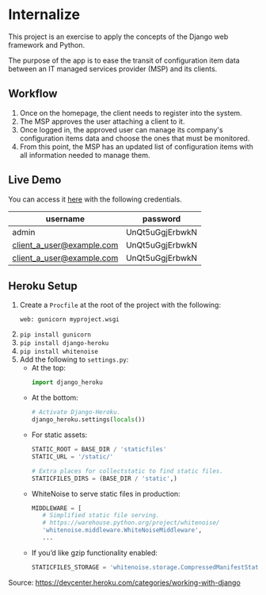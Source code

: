 # Internalize

This project is an exercise to apply the concepts of the Django web
framework and Python.

The purpose of the app is to ease the transit of configuration
item data between an IT managed services provider (MSP) and
its clients.

## Workflow

1. Once on the homepage, the client needs to register into the system.
2. The MSP approves the user attaching a client to it.
3. Once logged in, the approved user can manage its company's
   configuration items data and choose the ones that must be monitored.
4. From this point, the MSP has an updated list of configuration items
   with all information needed to manage them.


## Live Demo

You can access it [here](https://) with the following credentials.

| username | password |
| -------- | -------- |
| admin | UnQt5uGgjErbwkN |
| client_a_user@example.com | UnQt5uGgjErbwkN |
| client_a_user@example.com | UnQt5uGgjErbwkN |

## Heroku Setup
1. Create a `Procfile` at the root of the project with the following:
    ```
    web: gunicorn myproject.wsgi
    ```
2. `pip install gunicorn`
3. `pip install django-heroku`
4. `pip install whitenoise`
5. Add the following to `settings.py`:
    - At the top:
      ```python
      import django_heroku
      ```
    - At the bottom:
      ```python
      # Activate Django-Heroku.
      django_heroku.settings(locals())
      ```
    - For static assets:
      ```python
      STATIC_ROOT = BASE_DIR / 'staticfiles'
      STATIC_URL = '/static/'

      # Extra places for collectstatic to find static files.
      STATICFILES_DIRS = (BASE_DIR / 'static',)
      ```
    - WhiteNoise to serve static files in production:
      ```python
      MIDDLEWARE = [
         # Simplified static file serving.
         # https://warehouse.python.org/project/whitenoise/
         'whitenoise.middleware.WhiteNoiseMiddleware',
         ...
      ```
    - If you’d like gzip functionality enabled:
      ```python
      STATICFILES_STORAGE = 'whitenoise.storage.CompressedManifestStaticFilesStorage'
      ```

Source: <https://devcenter.heroku.com/categories/working-with-django>